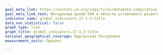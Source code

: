 ```yaml
---
goal_meta_link: https://unstats.un.org/sdgs/files/metadata-compilation/Metadata-Goal-17.pdf
goal_meta_link_text: Метаданные Целей ООН в области устойчивого развития (PDF, 469 КБ)
indicator_name: global_indicators.17-1-2-title
data_non_statistical: false
graph_type: line
graph_title: global_indicators.17-1-2-title
national_geographical_coverage: Кыргызская Республика
measurement_units: Процент

---
```

